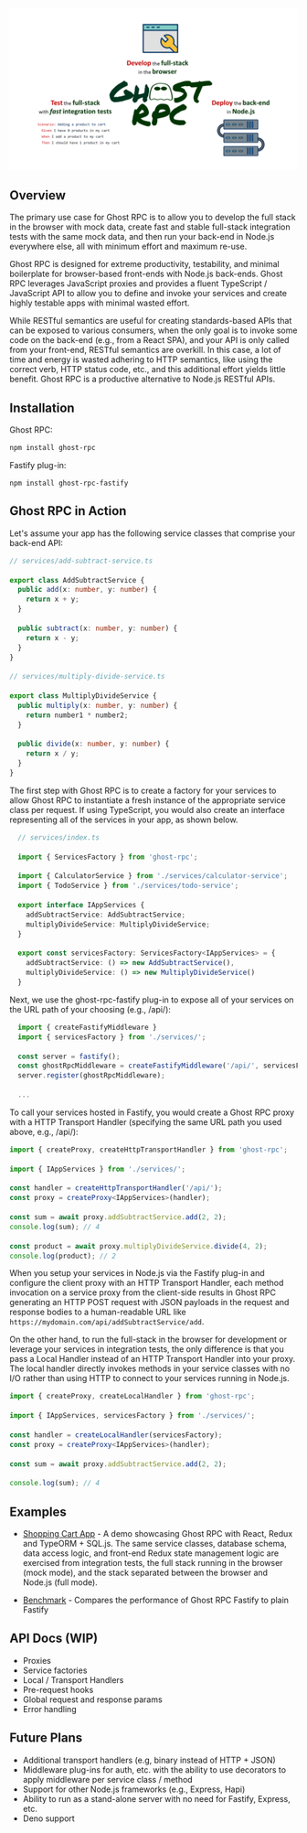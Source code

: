 <img src="./assets/infographic.png" alt="Ghost RPC Logo" />

## Overview

The primary use case for Ghost RPC is to allow you to develop the full stack in the browser with mock data, create fast and stable full-stack integration tests with the same mock data, and then run your back-end in Node.js everywhere else, all with minimum effort and maximum re-use.

Ghost RPC is designed for extreme productivity, testability, and minimal boilerplate for browser-based front-ends with Node.js back-ends. Ghost RPC leverages JavaScript proxies and provides a fluent TypeScript / JavaScript API to allow you to define and invoke your services and create highly testable apps with minimal wasted effort.

While RESTful semantics are useful for creating standards-based APIs that can be exposed to various consumers, when the only goal is to invoke some code on the back-end (e.g., from a React SPA), and your API is only called from your front-end, RESTful semantics are overkill. In this case, a lot of time and energy is wasted adhering to HTTP semantics, like using the correct verb, HTTP status code, etc., and this additional effort yields little benefit. Ghost RPC is a productive alternative to Node.js RESTful APIs.

## Installation

Ghost RPC:

```bash
npm install ghost-rpc
```

Fastify plug-in:

```
npm install ghost-rpc-fastify
```

## Ghost RPC in Action

Let's assume your app has the following service classes that comprise your back-end API:

```typescript
// services/add-subtract-service.ts

export class AddSubtractService {
  public add(x: number, y: number) {
    return x + y;
  }

  public subtract(x: number, y: number) {
    return x - y;
  }
}

// services/multiply-divide-service.ts

export class MultiplyDivideService {
  public multiply(x: number, y: number) {
    return number1 * number2;
  }

  public divide(x: number, y: number) {
    return x / y;
  }
}
```

The first step with Ghost RPC is to create a factory for your services to allow Ghost RPC to instantiate a fresh instance of the appropriate service class per request. If using TypeScript, you would also create an interface representing all of the services in your app, as shown below.

```typescript
  // services/index.ts

  import { ServicesFactory } from 'ghost-rpc';

  import { CalculatorService } from './services/calculator-service';
  import { TodoService } from './services/todo-service';

  export interface IAppServices {
    addSubtractService: AddSubtractService;
    multiplyDivideService: MultiplyDivideService;
  }

  export const servicesFactory: ServicesFactory<IAppServices> = {
    addSubtractService: () => new AddSubtractService(),
    multiplyDivideService: () => new MultiplyDivideService()
  } 
```

Next, we use the ghost-rpc-fastify plug-in to expose all of your services on the URL path of your choosing (e.g., /api/):

```typescript
  import { createFastifyMiddleware }
  import { servicesFactory } from './services/';

  const server = fastify();
  const ghostRpcMiddleware = createFastifyMiddleware('/api/', servicesFactory);
  server.register(ghostRpcMiddleware);
  
  ...
```

To call your services hosted in Fastify, you would create a Ghost RPC proxy with a HTTP Transport Handler (specifying the same URL path you used above, e.g., /api/):

```typescript
import { createProxy, createHttpTransportHandler } from 'ghost-rpc';

import { IAppServices } from './services/';

const handler = createHttpTransportHandler('/api/');
const proxy = createProxy<IAppServices>(handler);

const sum = await proxy.addSubtractService.add(2, 2);
console.log(sum); // 4

const product = await proxy.multiplyDivideService.divide(4, 2);
console.log(product); // 2
```

When you setup your services in Node.js via the Fastify plug-in and configure the client proxy with an HTTP Transport Handler, each method invocation on a service proxy from the client-side results in Ghost RPC generating an HTTP POST request with JSON payloads in the request and response bodies to a human-readable URL like `https://mydomain.com/api/addSubtractService/add`.

On the other hand, to run the full-stack in the browser for development or leverage your services in integration tests, the only difference is that you pass a Local Handler instead of an HTTP Transport Handler into your proxy. The local handler directly invokes methods in your service classes with no I/O rather than using HTTP to connect to your services running in Node.js.

```typescript
import { createProxy, createLocalHandler } from 'ghost-rpc';

import { IAppServices, servicesFactory } from './services/';

const handler = createLocalHandler(servicesFactory);
const proxy = createProxy<IAppServices>(handler);

const sum = await proxy.addSubtractService.add(2, 2);

console.log(sum); // 4
```

## Examples

* [Shopping Cart App](./examples/shopping-cart-app) - A demo showcasing Ghost RPC with React, Redux and TypeORM + SQL.js. The same service classes, database schema, data access logic, and front-end Redux state management logic are exercised from integration tests, the full stack running in the browser (mock mode), and the stack separated between the browser and Node.js (full mode).

* [Benchmark](./examples/benchmark) - Compares the performance of Ghost RPC Fastify to plain Fastify

## API Docs (WIP)

* Proxies
* Service factories
* Local / Transport Handlers
* Pre-request hooks
* Global request and response params
* Error handling

## Future Plans

* Additional transport handlers (e.g, binary instead of HTTP + JSON)
* Middleware plug-ins for auth, etc. with the ability to use decorators to apply middleware per service class / method
* Support for other Node.js frameworks (e.g., Express, Hapi)
* Ability to run as a stand-alone server with no need for Fastify, Express, etc.
* Deno support
